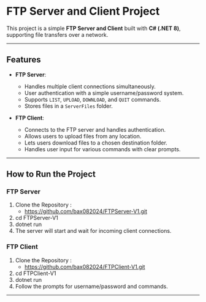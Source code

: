 ﻿# FTP Server and Client Project

This project is a simple **FTP Server and Client** built with **C# (.NET 8)**, supporting file transfers over a network.

---

## **Features**
- **FTP Server**:
  - Handles multiple client connections simultaneously.
  - User authentication with a simple username/password system.
  - Supports `LIST`, `UPLOAD`, `DOWNLOAD`, and `QUIT` commands.
  - Stores files in a `ServerFiles` folder.

- **FTP Client**:
  - Connects to the FTP server and handles authentication.
  - Allows users to upload files from any location.
  - Lets users download files to a chosen destination folder.
  - Handles user input for various commands with clear prompts.

---

## **How to Run the Project**

### **FTP Server**

1. Clone the Repository :
	- https://github.com/bax082024/FTPServer-V1.git
2. cd FTPServer-V1
3. dotnet run
4. The server will start and wait for incoming client connections.

### **FTP Client**

1. Clone the Repository :
	- https://github.com/bax082024/FTPClient-V1.git
2. cd FTPClient-V1
3. dotnet run
4. Follow the prompts for username/password and commands.

---